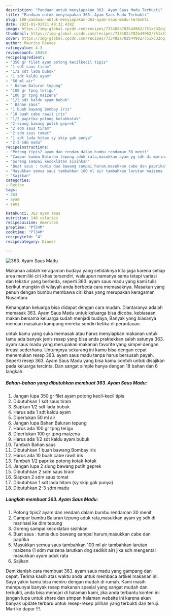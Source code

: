 ```yaml
---
description: "Panduan untuk menyiapakan 363. Ayam Saus Madu Terbukti"
title: "Panduan untuk menyiapakan 363. Ayam Saus Madu Terbukti"
slug: 180-panduan-untuk-menyiapakan-363-ayam-saus-madu-terbukti
date: 2021-01-01T21:49:32.438Z
image: https://img-global.cpcdn.com/recipes/733402a782b44962/751x532cq70/363-ayam-saus-madu-foto-resep-utama.jpg
thumbnail: https://img-global.cpcdn.com/recipes/733402a782b44962/751x532cq70/363-ayam-saus-madu-foto-resep-utama.jpg
cover: https://img-global.cpcdn.com/recipes/733402a782b44962/751x532cq70/363-ayam-saus-madu-foto-resep-utama.jpg
author: Maurice Reeves
ratingvalue: 4.3
reviewcount: 48458
recipeingredient:
- "350 gr filet ayam potong kecilkecil tipis"
- "1 sdt saus tiram"
- "1/2 sdt lada bubuk"
- "1 sdt kaldu ayam"
- "50 ml air"
- " Bahan Baluran tepung"
- "100 gr tpng terigu"
- "100 gr tpng maizena"
- "1/2 sdt kaldu ayam bubuk"
- " Bahan saus"
- "1 buah bawang Bombay iris"
- "10 buah cabe rawit iris"
- "1/2 paprika potong kotakkotak"
- "2 siung bawang putih geprek"
- "2 sdm saus tiram"
- "2 sdm saus tomat"
- "1 sdt lada hitam sy skip gak punya"
- "2-3 sdm madu"
recipeinstructions:
- "Potong tipis2 ayam dan rendam dalam bumbu rendaman 30 menit"
- "Campur bumbu Baluran tepung aduk rata,masukkan ayam yg sdh di marinasi ke dlm tepung"
- "Goreng sampai kecoklatan sisihkan"
- "Buat saus : tumis duo bawang sampai harum,masukkan cabe dan paprika"
- "Masukkan semua saus tambahkan 100 ml air tambahkan larutan maizena (1 sdm maizena larutkan dng sedikit air) jika sdh mengental masukkan ayam aduk rata"
- "Sajikan"
categories:
- Recipe
tags:
- 363
- ayam
- saus

katakunci: 363 ayam saus 
nutrition: 140 calories
recipecuisine: American
preptime: "PT24M"
cooktime: "PT34M"
recipeyield: "4"
recipecategory: Dinner

---
```



![363. Ayam Saus Madu](https://img-global.cpcdn.com/recipes/733402a782b44962/751x532cq70/363-ayam-saus-madu-foto-resep-utama.jpg)

Makanan adalah keragaman budaya yang setidaknya kita jaga karena setiap area memiliki ciri khas tersendiri, walaupun namanya sama tetapi variasi dan tekstur yang berbeda, seperti 363. ayam saus madu yang kami tulis berikut mungkin di wilayah anda berbeda cara memasaknya. Masakan yang penuh dengan bumbu membawa ciri khas yang merupakan keragaman Nusantara

Kehangatan keluarga bisa didapat dengan cara mudah. Diantaranya adalah memasak 363. Ayam Saus Madu untuk keluarga bisa dicoba. kebiasaan makan bersama keluarga sudah menjadi budaya, Banyak yang biasanya mencari masakan kampung mereka sendiri ketika di perantauan.



untuk kamu yang suka memasak atau harus menyiapkan makanan untuk tamu ada banyak jenis resep yang bisa anda praktekkan salah satunya 363. ayam saus madu yang merupakan makanan favorite yang simpel dengan kreasi sederhana. Untungnya sekarang ini kamu bisa dengan cepat menemukan resep 363. ayam saus madu tanpa harus bersusah payah.
Seperti resep 363. Ayam Saus Madu yang bisa kamu contoh untuk disajikan pada keluarga tercinta. Dan sangat simple hanya dengan 18 bahan dan 6 langkah.


<!--inarticleads1-->

##### Bahan-bahan yang dibutuhkan membuat 363. Ayam Saus Madu:

1. Jangan lupa 350 gr filet ayam potong kecil-kecil tipis
1. Dibutuhkan 1 sdt saus tiram
1. Siapkan 1/2 sdt lada bubuk
1. Harus ada 1 sdt kaldu ayam
1. Diperlukan 50 ml air
1. Jangan lupa  Bahan Baluran tepung
1. Harus ada 100 gr tpng terigu
1. Diperlukan 100 gr tpng maizena
1. Harus ada 1/2 sdt kaldu ayam bubuk
1. Tambah  Bahan saus
1. Dibutuhkan 1 buah bawang Bombay iris
1. Harus ada 10 buah cabe rawit iris
1. Tambah 1/2 paprika potong kotak-kotak
1. Jangan lupa 2 siung bawang putih geprek
1. Dibutuhkan 2 sdm saus tiram
1. Siapkan 2 sdm saus tomat
1. Dibutuhkan 1 sdt lada hitam (sy skip gak punya)
1. Dibutuhkan 2-3 sdm madu




<!--inarticleads2-->

##### Langkah membuat  363. Ayam Saus Madu:

1. Potong tipis2 ayam dan rendam dalam bumbu rendaman 30 menit
1. Campur bumbu Baluran tepung aduk rata,masukkan ayam yg sdh di marinasi ke dlm tepung
1. Goreng sampai kecoklatan sisihkan
1. Buat saus : tumis duo bawang sampai harum,masukkan cabe dan paprika
1. Masukkan semua saus tambahkan 100 ml air tambahkan larutan maizena (1 sdm maizena larutkan dng sedikit air) jika sdh mengental masukkan ayam aduk rata
1. Sajikan




Demikianlah cara membuat 363. ayam saus madu yang gampang dan cepat. Terima kasih atas waktu anda untuk membaca artikel makanan ini. Saya yakin kamu bisa meniru dengan mudah di rumah. Kami masih mempunyai banyak resep makanan spesial yang sangat mudah dan terbukti, anda bisa mencari di halaman kami, jika anda terbantu konten ini jangan lupa untuk share dan simpan halaman website ini karena akan banyak update terbaru untuk resep-resep pilihan yang terbukti dan teruji. Mari ke dapur !!!. 
